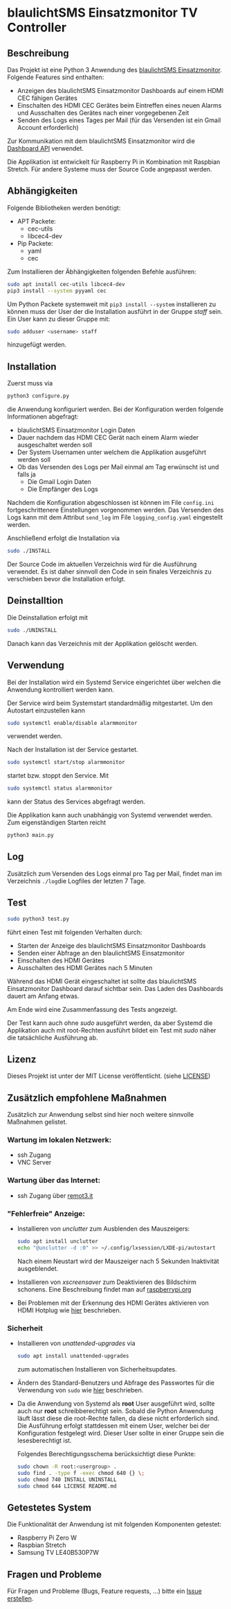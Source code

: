 
# blaulichtSMS Einsatzmonitor TV Controller

## Beschreibung
Das Projekt ist eine Python 3 Anwendung des [blaulichtSMS Einsatzmonitor](https://blaulichtsms.net/einsatz-monitor/). Folgende Features sind enthalten:

* Anzeigen des blaulichtSMS Einsatzmonitor Dashboards auf einem HDMI CEC fähigen Gerätes
* Einschalten des HDMI CEC Gerätes beim Eintreffen eines neuen Alarms und Ausschalten des Gerätes nach einer vorgegebenen Zeit
* Senden des Logs eines Tages per Mail (für das Versenden ist ein Gmail Account erforderlich)

Zur Kommunikation mit dem blaulichtSMS Einsatzmonitor wird die [Dashboard API](https://github.com/blaulichtSMS/docs/blob/master/dashboard_api_v1.md) verwendet.

Die Applikation ist entwickelt für Raspberry Pi in Kombination mit Raspbian Stretch. Für andere Systeme muss der Source Code angepasst werden.

## Abhängigkeiten
Folgende Bibliotheken werden benötigt:
* APT Packete:
	* cec-utils
	* libcec4-dev
* Pip Packete:
	* yaml
	* cec

Zum Installieren der Äbhängigkeiten folgenden Befehle ausführen:

```bash
sudo apt install cec-utils libcec4-dev
pip3 install --system pyyaml cec
```

Um Python Packete systemweit mit `pip3 install --system` installieren zu können muss der User der die Installation ausführt in der Gruppe *staff* sein. Ein User kann zu dieser Gruppe mit:

```bash
sudo adduser <username> staff
```
hinzugefügt werden.

## Installation
Zuerst muss via

```bash
python3 configure.py
```

die Anwendung konfiguriert werden. Bei der Konfiguration werden folgende Informationen abgefragt:

* blaulichtSMS Einsatzmonitor Login Daten
* Dauer nachdem das HDMI CEC Gerät nach einem Alarm wieder ausgeschaltet werden soll
* Der System Usernamen unter welchem die Applikation ausgeführt werden soll
* Ob das Versenden des Logs per Mail einmal am Tag erwünscht ist und falls ja
	* Die Gmail Login Daten
	* Die Empfänger des Logs

Nachdem die Konfiguration abgeschlossen ist können im File `config.ini` fortgeschrittenere Einstellungen vorgenommen werden. Das Versenden des Logs kann mit dem Attribut `send_log` im File `logging_config.yaml` eingestellt werden.

Anschließend erfolgt die Installation via

```bash
sudo ./INSTALL
```

Der Source Code im aktuellen Verzeichnis wird für die Ausführung verwendet. Es ist daher sinnvoll den Code in sein finales Verzeichnis zu verschieben bevor die Installation erfolgt.

## Deinstalltion
Die Deinstallation erfolgt mit
```bash
sudo ./UNINSTALL
```
Danach kann das Verzeichnis mit der Applikation gelöscht werden.

## Verwendung
Bei der Installation wird ein Systemd Service eingerichtet über welchen die Anwendung kontrolliert werden kann.

Der Service wird beim Systemstart standardmäßig mitgestartet. Um den Autostart einzustellen kann
```bash
sudo systemctl enable/disable alarmmonitor
```
verwendet werden.

Nach der Installation ist der Service gestartet.
```bash
sudo systemctl start/stop alarmmonitor
```
startet bzw. stoppt den Service. Mit
```bash
sudo systemctl status alarmmonitor
```
kann der Status des Services abgefragt werden.

Die Applikation kann auch unabhängig von Systemd verwendet werden. Zum eigenständigen Starten reicht
```bash
python3 main.py
```

## Log
Zusätzlich zum Versenden des Logs einmal pro Tag per Mail, findet man im Verzeichnis `./log`die Logfiles der letzten 7 Tage.

## Test
```bash
sudo python3 test.py
```

führt einen Test mit folgenden Verhalten durch:

* Starten der Anzeige des blaulichtSMS Einsatzmonitor Dashboards
* Senden einer Abfrage an den blaulichtSMS Einsatzmonitor
* Einschalten des HDMI Gerätes
* Ausschalten des HDMI Gerätes nach 5 Minuten

Während das HDMI Gerät eingeschaltet ist sollte das blaulichtSMS Einsatzmonitor Dashboard darauf sichtbar sein. Das Laden des Dashboards dauert am Anfang etwas.

Am Ende wird eine Zusammenfassung des Tests angezeigt.

Der Test kann auch ohne *sudo* ausgeführt werden, da aber Systemd die Applikation auch mit root-Rechten ausführt bildet ein Test mit *sudo* näher die tatsächliche Ausführung ab.

## Lizenz
Dieses Projekt ist unter der MIT License veröffentlicht. (siehe [LICENSE](LICENSE))

## Zusätzlich empfohlene Maßnahmen
Zusätzlich zur Anwendung selbst sind hier noch weitere sinnvolle Maßnahmen gelistet.

### Wartung im lokalen Netzwerk:
* ssh Zugang
* VNC Server

### Wartung über das Internet:
* ssh Zugang über [remot3.it](https://www.remot3.it/web/index.html)

### "Fehlerfreie" Anzeige:
* Installieren von *unclutter* zum Ausblenden des Mauszeigers:
  ```bash
  sudo apt install unclutter
  echo "@unclutter -d :0" >> ~/.config/lxsession/LXDE-pi/autostart
  ```

  Nach einem Neustart wird der Mauszeiger nach 5 Sekunden Inaktivität ausgeblendet.
* Installieren von *xscreensaver* zum Deaktivieren des Bildschirm schonens. Eine Beschreibung findet man auf [raspberrypi.org](https://www.raspberrypi.org/documentation/configuration/screensaver.md)
* Bei Problemen mit der Erkennung des HDMI Gerätes aktivieren von HDMI Hotplug wie [hier](https://github.com/Pulse-Eight/libcec#raspberry-pi) beschrieben.

### Sicherheit
* Installieren von *unattended-upgrades* via

  ```bash
  sudo apt install unattended-upgrades
  ```

  zum automatischen Installieren von Sicherheitsupdates.
* Ändern des Standard-Benutzers und Abfrage des Passwortes für die Verwendung von `sudo` wie [hier](https://www.raspberrypi.org/documentation/configuration/security.md) beschrieben.
* Da die Anwendung von Systemd als **root** User ausgeführt wird, sollte auch nur **root** schreibberechtigt sein. Sobald die Python Anwendung läuft lässt diese die root-Rechte fallen, da diese nicht erforderlich sind. Die Ausführung erfolgt stattdessen mit einem User, welcher bei der Konfiguration festgelegt wird. Dieser User sollte in einer Gruppe sein die lesesberechtigt ist.

  Folgendes Berechtigungsschema berücksichtigt diese Punkte:
  ```bash
  sudo chown -R root:<usergroup> .
  sudo find . -type f -exec chmod 640 {} \;
  sudo chmod 740 INSTALL UNINSTALL
  sudo chmod 644 LICENSE README.md
  ```

## Getestetes System
Die Funktionalität der Anwendung ist mit folgenden Komponenten getestet:
* Raspberry Pi Zero W
* Raspbian Stretch
* Samsung TV LE40B530P7W

## Fragen und Probleme
Für Fragen und Probleme (Bugs, Feature requests, ...) bitte ein [Issue erstellen](https://github.com/stg93/blaulichtsms_einsatzmonitor_tv_controller/issues/new).
